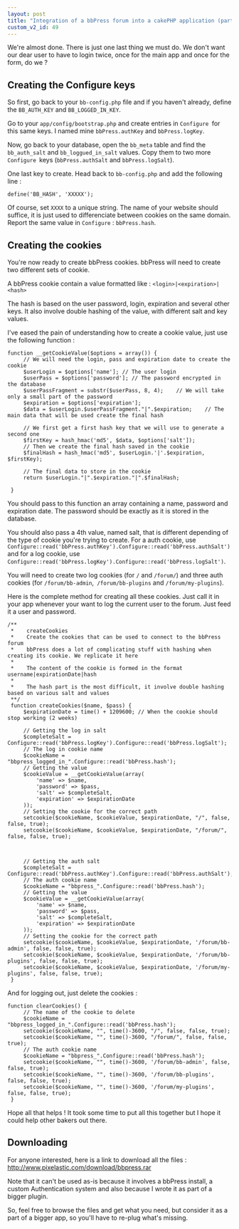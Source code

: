 ```yaml
---
layout: post
title: "Integration of a bbPress forum into a cakePHP application (part 4)"
custom_v2_id: 49
---
```


We're almost done. There is just one last thing we must do. We don't want our
dear user to have to login twice, once for the main app and once for the form,
do we ?

## Creating the Configure keys

So first, go back to your `bb-config.php` file and if you haven't already,
define the `BB_AUTH_KEY` and `BB_LOGGED_IN_KEY`.

Go to your `app/config/bootstrap.php` and create entries in `Configure `for
this same keys. I named mine `bbPress.authKey` and `bbPress.logKey`.

Now, go back to your database, open the `bb_meta` table and find the
`bb_auth_salt` and `bb_loggued_in_salt` values. Copy them to two more
`Configure `keys (`bbPress.authSalt` and `bbPress.logSalt`).

One last key to create. Head back to `bb-config.php` and add the following
line :

    
    define('BB_HASH', 'XXXXX');

Of course, set `XXXX` to a unique string. The name of your website should
suffice, it is just used to differenciate between cookies on the same domain.
Report the same value in `Configure` : `bbPress.hash`.

## Creating the cookies

You're now ready to create bbPress cookies. bbPress will need to create two
different sets of cookie.

A bbPress cookie contain a value formatted like :
`<login>|<expiration>|<hash>`

The hash is based on the user password, login, expiration and several other
keys. It also involve double hashing of the value, with different salt and key
values.

I've eased the pain of understanding how to create a cookie value, just use
the following function :

    
    function __getCookieValue($options = array()) {  
    	 // We will need the login, pass and expiration date to create the cookie  
    	 $userLogin = $options['name']; // The user login  
    	 $userPass = $options['password']; // The password encrypted in the database  
    	 $userPassFragment = substr($userPass, 8, 4);    // We will take only a small part of the password  
    	 $expiration = $options['expiration'];  
    	 $data = $userLogin.$userPassFragment."|".$expiration;    // The main data that will be used create the final hash  
      
    	 // We first get a first hash key that we will use to generate a second one  
    	 $firstKey = hash_hmac('md5', $data, $options['salt']);  
    	 // Then we create the final hash saved in the cookie  
    	 $finalHash = hash_hmac('md5', $userLogin.'|'.$expiration, $firstKey);  
      
    	 // The final data to store in the cookie  
    	 return $userLogin."|".$expiration."|".$finalHash;  
      
     }  
    

You should pass to this function an array containing a name, password and
expiration date. The password should be exactly as it is stored in the
database.

You should also pass a 4th value, named salt, that is different depending of
the type of cookie you're trying to create. For a auth cookie, use
`Configure::read('bbPress.authKey').Configure::read('bbPress.authSalt')` and
for a log cookie, use
`Configure::read('bbPress.logKey').Configure::read('bbPress.logSalt')`.

You will need to create two log cookies (for `/` and `/forum/`) and three auth
cookies (for `/forum/bb-admin`,` /forum/bb-plugins` and `/forum/my-plugins`).

Here is the complete method for creating all these cookies. Just call it in
your app whenever your want to log the current user to the forum. Just feed it
a user and password.

    
    /**  
     *    createCookies  
     *    Create the cookies that can be used to connect to the bbPress forum  
     *    bbPress does a lot of complicating stuff with hashing when creating its cookie. We replicate it here  
     *  
     *    The content of the cookie is formed in the format username|expirationDate|hash  
     *  
     *    The hash part is the most difficult, it involve double hashing based on various salt and values  
     **/  
     function createCookies($name, $pass) {  
    	 $expirationDate = time() + 1209600; // When the cookie should stop working (2 weeks)  
      
    	 // Getting the log in salt  
    	 $completeSalt = Configure::read('bbPress.logKey').Configure::read('bbPress.logSalt');  
    	 // The log in cookie name  
    	 $cookieName = "bbpress_logged_in_".Configure::read('bbPress.hash');  
    	 // Getting the value  
    	 $cookieValue = __getCookieValue(array(  
    		 'name' => $name,  
    		 'password' => $pass,  
    		 'salt' => $completeSalt,  
    		 'expiration' => $expirationDate  
    	 ));  
    	 // Setting the cookie for the correct path  
    	 setcookie($cookieName, $cookieValue, $expirationDate, "/", false, false, true);  
    	 setcookie($cookieName, $cookieValue, $expirationDate, "/forum/", false, false, true);  
      
      
      
    	 // Getting the auth salt  
    	 $completeSalt = Configure::read('bbPress.authKey').Configure::read('bbPress.authSalt');  
    	 // The auth cookie name  
    	 $cookieName = "bbpress_".Configure::read('bbPress.hash');  
    	 // Getting the value  
    	 $cookieValue = __getCookieValue(array(  
    		 'name' => $name,  
    		 'password' => $pass,  
    		 'salt' => $completeSalt,  
    		 'expiration' => $expirationDate  
    	 ));  
    	 // Setting the cookie for the correct path  
    	 setcookie($cookieName, $cookieValue, $expirationDate, '/forum/bb-admin', false, false, true);  
    	 setcookie($cookieName, $cookieValue, $expirationDate, '/forum/bb-plugins', false, false, true);  
    	 setcookie($cookieName, $cookieValue, $expirationDate, '/forum/my-plugins', false, false, true);  
     }

And for logging out, just delete the cookies :

    
    function clearCookies() {  
    	 // The name of the cookie to delete  
    	 $cookieName = "bbpress_logged_in_".Configure::read('bbPress.hash');  
    	 setcookie($cookieName, "", time()-3600, "/", false, false, true);  
    	 setcookie($cookieName, "", time()-3600, "/forum/", false, false, true);  
    	 // The auth cookie name  
    	 $cookieName = "bbpress_".Configure::read('bbPress.hash');  
    	 setcookie($cookieName, "", time()-3600, '/forum/bb-admin', false, false, true);  
    	 setcookie($cookieName, "", time()-3600, '/forum/bb-plugins', false, false, true);  
    	 setcookie($cookieName, "", time()-3600, '/forum/my-plugins', false, false, true);  
     }

Hope all that helps ! It took some time to put all this together but I hope it
could help other bakers out there.

## Downloading

For anyone interested, here is a link to download all the files :
http://www.pixelastic.com/download/bbpress.rar

Note that it can't be used as-is because it involves a bbPress install, a
custom Authentication system and also because I wrote it as part of a bigger
plugin.

So, feel free to browse the files and get what you need, but consider it as a
part of a bigger app, so you'll have to re-plug what's missing.


